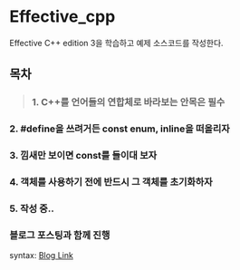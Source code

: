 # Effective_cpp
Effective C++ edition 3을 학습하고 예제 소스코드를 작성한다.

## 목차
   >### 1. C++를 언어들의 연합체로 바라보는 안목은 필수 
   ### 2. #define을 쓰려거든 const enum, inline을 떠올리자
   ### 3. 낌새만 보이면 const를 들이대 보자
   ### 4. 객체를 사용하기 전에 반드시 그 객체를 초기화하자
   ### 5. 작성 중..
   
### 블로그 포스팅과 함께 진행
syntax: [Blog Link](https://redcoder.tistory.com/category/C_C%2B%2B%20%ED%94%84%EB%A1%9C%EA%B7%B8%EB%9E%98%EB%B0%8D/Effective%20C%2B%2B
 )
